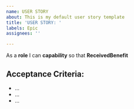 ```yaml
---
name: USER STORY
about: This is my default user story template
title: 'USER STORY: '
labels: Epic
assignees: ''

---
```


As a **role** I can **capability** so that **ReceivedBenefit**


## **Acceptance Criteria:**
- …
- …
- …
